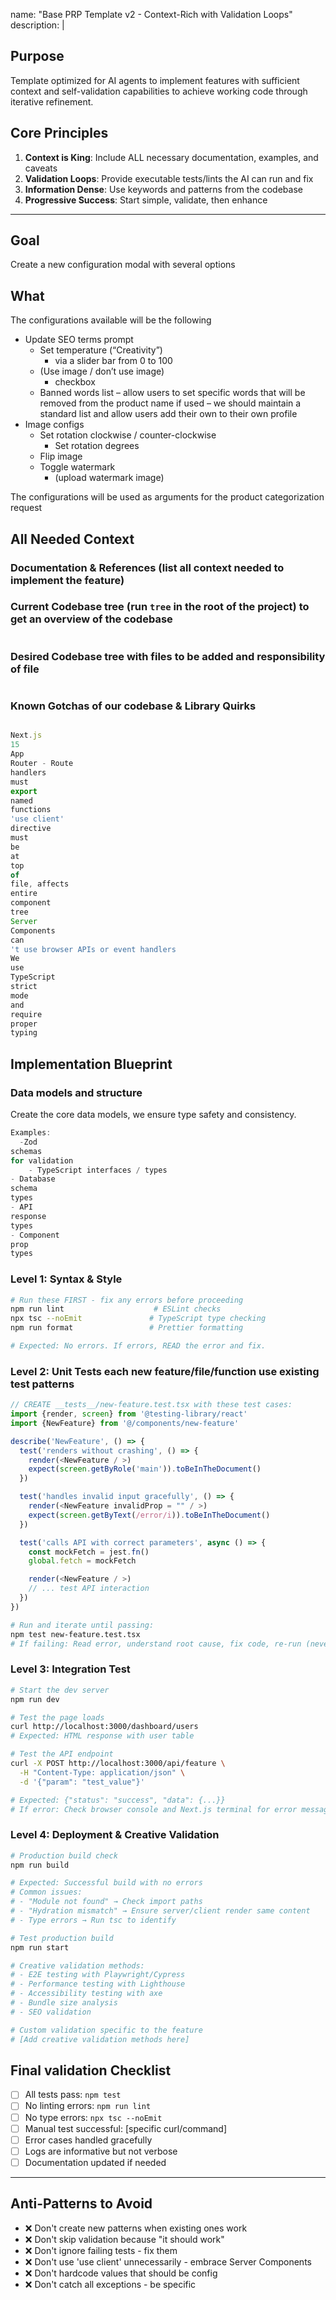 name: "Base PRP Template v2 - Context-Rich with Validation Loops"
description: |

## Purpose

Template optimized for AI agents to implement features with sufficient context and self-validation capabilities to
achieve working code through iterative refinement.

## Core Principles

1. **Context is King**: Include ALL necessary documentation, examples, and caveats
2. **Validation Loops**: Provide executable tests/lints the AI can run and fix
3. **Information Dense**: Use keywords and patterns from the codebase
4. **Progressive Success**: Start simple, validate, then enhance

---

## Goal

Create a new configuration modal with several options

## What

The configurations available will be the following

- Update SEO terms prompt
  - Set temperature (“Creativity”)
    - via a slider bar from 0 to 100
  - (Use image / don’t use image)
    - checkbox
  - Banned words list – allow users to set specific words that will be removed from the product name if used – we should
    maintain a standard list and allow users add their own to their own profile
- Image configs
  - Set rotation clockwise / counter-clockwise
    - Set rotation degrees
  - Flip image
  - Toggle watermark
    - (upload watermark image)

The configurations will be used as arguments for the product categorization request

## All Needed Context

### Documentation & References (list all context needed to implement the feature)

### Current Codebase tree (run `tree` in the root of the project) to get an overview of the codebase

```bash

```

### Desired Codebase tree with files to be added and responsibility of file

```bash

```

### Known Gotchas of our codebase & Library Quirks

```typescript

Next.js
15
App
Router - Route
handlers
must
export
named
functions
'use client'
directive
must
be
at
top
of
file, affects
entire
component
tree
Server
Components
can
't use browser APIs or event handlers
We
use
TypeScript
strict
mode
and
require
proper
typing
```

## Implementation Blueprint

### Data models and structure

Create the core data models, we ensure type safety and consistency.

```typescript
Examples:
  -Zod
schemas
for validation
    - TypeScript interfaces / types
- Database
schema
types
- API
response
types
- Component
prop
types

```

### Level 1: Syntax & Style

```bash
# Run these FIRST - fix any errors before proceeding
npm run lint                    # ESLint checks
npx tsc --noEmit               # TypeScript type checking
npm run format                 # Prettier formatting

# Expected: No errors. If errors, READ the error and fix.
```

### Level 2: Unit Tests each new feature/file/function use existing test patterns

```typescript
// CREATE __tests__/new-feature.test.tsx with these test cases:
import {render, screen} from '@testing-library/react'
import {NewFeature} from '@/components/new-feature'

describe('NewFeature', () => {
  test('renders without crashing', () => {
    render(<NewFeature / >)
    expect(screen.getByRole('main')).toBeInTheDocument()
  })

  test('handles invalid input gracefully', () => {
    render(<NewFeature invalidProp = "" / >)
    expect(screen.getByText(/error/i)).toBeInTheDocument()
  })

  test('calls API with correct parameters', async () => {
    const mockFetch = jest.fn()
    global.fetch = mockFetch

    render(<NewFeature / >)
    // ... test API interaction
  })
})
```

```bash
# Run and iterate until passing:
npm test new-feature.test.tsx
# If failing: Read error, understand root cause, fix code, re-run (never mock to pass)
```

### Level 3: Integration Test

```bash
# Start the dev server
npm run dev

# Test the page loads
curl http://localhost:3000/dashboard/users
# Expected: HTML response with user table

# Test the API endpoint
curl -X POST http://localhost:3000/api/feature \
  -H "Content-Type: application/json" \
  -d '{"param": "test_value"}'

# Expected: {"status": "success", "data": {...}}
# If error: Check browser console and Next.js terminal for error messages
```

### Level 4: Deployment & Creative Validation

```bash
# Production build check
npm run build

# Expected: Successful build with no errors
# Common issues:
# - "Module not found" → Check import paths
# - "Hydration mismatch" → Ensure server/client render same content
# - Type errors → Run tsc to identify

# Test production build
npm run start

# Creative validation methods:
# - E2E testing with Playwright/Cypress
# - Performance testing with Lighthouse
# - Accessibility testing with axe
# - Bundle size analysis
# - SEO validation

# Custom validation specific to the feature
# [Add creative validation methods here]
```

## Final validation Checklist

- [ ] All tests pass: `npm test`
- [ ] No linting errors: `npm run lint`
- [ ] No type errors: `npx tsc --noEmit`
- [ ] Manual test successful: [specific curl/command]
- [ ] Error cases handled gracefully
- [ ] Logs are informative but not verbose
- [ ] Documentation updated if needed

---

## Anti-Patterns to Avoid

- ❌ Don't create new patterns when existing ones work
- ❌ Don't skip validation because "it should work"
- ❌ Don't ignore failing tests - fix them
- ❌ Don't use 'use client' unnecessarily - embrace Server Components
- ❌ Don't hardcode values that should be config
- ❌ Don't catch all exceptions - be specific
